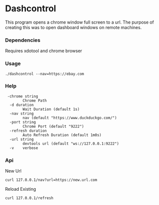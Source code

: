 # Dashcontrol


This program opens a chrome window full screen to a url.  The purpose of creating this was to open dashboard windows on remote machines.

### Dependencies

Requires xdotool and chrome browser

### Usage

```
./dashcontrol --nav=https://ebay.com

```

### Help
```
 -chrome string
    	Chrome Path
  -d duration
    	Wait Duration (default 1s)
  -nav string
    	nav (default "https://www.duckduckgo.com/")
  -port string
    	Chrome Port (default "9222")
  -refresh duration
    	Auto Refresh Duration (default 1m0s)
  -url string
    	devtools url (default "ws://127.0.0.1:9222")
  -v	verbose
```

### Api

New Url
```
curl 127.0.0.1/nav?url=https://new.url.com
```

Reload Existing

```
curl 127.0.0.1/refresh
```
